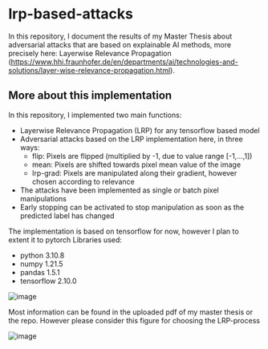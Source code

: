 # lrp-based-attacks

In this repository, I document the results of my Master Thesis about adversarial attacks that are based on explainable AI methods, more precisely here: Layerwise Relevance Propagation (https://www.hhi.fraunhofer.de/en/departments/ai/technologies-and-solutions/layer-wise-relevance-propagation.html).

## More about this implementation

In this repository, I implemented two main functions:

- Layerwise Relevance Propagation (LRP) for any tensorflow based model
- Adversarial attacks based on the LRP implementation here, in three ways:
    - flip: Pixels are flipped (multiplied by -1, due to value range [-1,...,1])
    - mean: Pixels are shifted towards pixel mean value of the image
    - lrp-grad: Pixels are manipulated along their gradient, however chosen according to relevance
- The attacks have been implemented as single or batch pixel manipulations
- Early stopping can be activated to stop manipulation as soon as the predicted label has changed


The implementation is based on tensorflow for now, however I plan to extent it to pytorch
Libraries used:
- python      3.10.8
- numpy       1.21.5
- pandas      1.5.1
- tensorflow   2.10.0

![image](https://user-images.githubusercontent.com/38880131/218307932-e91d3b45-ffba-4f30-b291-e953762a42bc.png)

Most information can be found in the uploaded pdf of my master thesis or the repo. However please consider this figure for choosing the LRP-process

![image](https://user-images.githubusercontent.com/38880131/218308328-bec62597-5e75-4fd6-b3f3-2f7781998a48.png)

